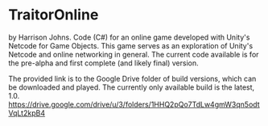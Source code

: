 # TraitorOnline
by Harrison Johns.
Code (C#) for an online game developed with Unity's Netcode for Game Objects. This game serves as an exploration of Unity's Netcode and online networking in general.
The current code available is for the pre-alpha and first complete (and likely final) version.

The provided link is to the Google Drive folder of build versions, which can be downloaded and played. The currently only available build is the latest, 1.0.
https://drive.google.com/drive/u/3/folders/1HHQ2pQo7TdLw4gmW3qn5odtVqLt2kpB4
